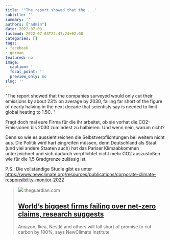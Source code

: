 ```yaml
---
title: '"The report showed that the ...'
subtitle: ''
summary: ''
authors: ["admin"]
date: 2022-07-03
lastmod: 2022-07-03T22:47:24+02:00
categories: []
tags:
- facebook
- german
featured: no
image:
  caption: ''
  focal_point: ''
  preview_only: no
slug: ''
---
```

"The report showed that the companies surveyed would only cut their emissions by about 23% on average by 2030, falling far short of the figure of nearly halving in the next decade that scientists say is needed to limit global heating to 1.5C. "

Fragt doch mal eure Firma für die ihr arbeitet, ob sie vorhat die CO2-Emissionen bis 2030 zumindest zu halbieren. Und wenn nein, warum nicht? 

Denn so wie es aussieht reichen die Selbstverpflichtungen bei weitem nicht aus. Die Politik wird hart eingreifen müssen, denn Deutschland als Staat (und viel andere Staaten auch) hat das Pariser Klimaabkommen unterzeichnet und sich dadurch verpflichtet nicht mehr CO2 auszustoßen wie für die 1,5 Gradgrenze zulässig ist. 

P.S.: Die vollständige Studie gibt es unter https://www.newclimate.org/resources/publications/corporate-climate-responsibility-monitor-2022
> [![](https://i.guim.co.uk/img/media/4101e8e6c0a7017b4bb71a38885ce66870a0324a/0_200_3000_1800/master/3000.jpg?width=1200&height=630&quality=85&auto=format&fit=crop&overlay-align=bottom%2Cleft&overlay-width=100p&overlay-base64=L2ltZy9zdGF0aWMvb3ZlcmxheXMvdGctYWdlLTIwMjIucG5n&enable=upscale&s=b022b9f36e0ab08b76194e788f9dfde0)](https://www.theguardian.com/environment/2022/feb/06/amazon-ikea-nestle-biggest-carbon-net-zero-claims)
> theguardian.com
> ## [World’s biggest firms failing over net-zero claims, research suggests](https://www.theguardian.com/environment/2022/feb/06/amazon-ikea-nestle-biggest-carbon-net-zero-claims)
>
>Amazon, Ikea, Nestlé and others will fall short of promise to cut carbon by 100%, says NewClimate Institute


